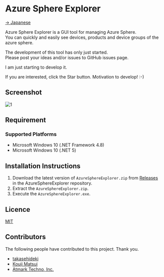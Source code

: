 Azure Sphere Explorer
=

[-> Japanese](README.ja.md)

Azure Sphere Explorer is a GUI tool for managing Azure Sphere.  
You can quickly and easily see devices, products and device groups of the azure sphere.

The development of this tool has only just started.  
Please post your ideas and/or issues to GitHub issues page.

I am just starting to develop it.

If you are interested, click the Star button. Motivation to develop! :-)

## Screenshot

![1](media/1.png)

## Requirement

### Supported Platforms

* Microsoft Windows 10 (.NET Framework 4.8)
* Microsoft Windows 10 (.NET 5)

## Installation Instructions

1. Download the latest version of `AzureSphereExplorer.zip` from [Releases](https://github.com/matsujirushi/AzureSphereExplorer/releases) in the AzureSphereExplorer repository.
1. Extract the `AzureSphereExplorer.zip`.
1. Execute the `AzureSphereExplorer.exe`.

## Licence

[MIT](LICENSE.txt)

## Contributors

The following people have contributed to this project. Thank you.

* [takasehideki](https://github.com/takasehideki)
* [Kouji Matsui](https://github.com/kekyo)
* [Atmark Techno, Inc.](https://www.atmark-techno.com/)

